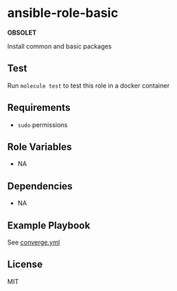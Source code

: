 # ansible-role-basic

**OBSOLET**

Install common and basic packages

## Test

Run `molecule test` to test this role in a docker container

## Requirements

- `sudo` permissions

## Role Variables

- NA

## Dependencies

- NA

## Example Playbook

See [converge.yml](https://github.com/Allaman/ansible-role-basic/blob/main/molecule/default/converge.yml)

## License

MIT

